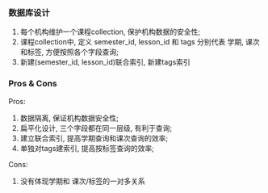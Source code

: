 ### 数据库设计
1. 每个机构维护一个课程collection, 保护机构数据的安全性;
2. 课程collection中, 定义 semester_id, lesson_id 和 tags 分别代表 学期, 课次和标签, 方便按照各个字段查询;
3. 新建(semester_id, lesson_id)联合索引, 新建tags索引


### Pros & Cons
Pros:
1. 数据隔离, 保证机构数据安全性;
2. 扁平化设计, 三个字段都在同一层级, 有利于查询;
3. 建立联合索引, 提高学期查询和课次查询的效率;
4. 单独对tags建索引, 提高按标签查询的效率;

Cons:
1. 没有体现学期和 课次/标签的一对多关系
